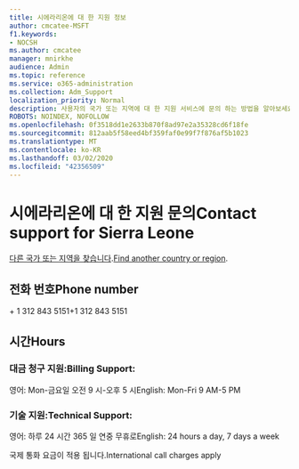 ```yaml
---
title: 시에라리온에 대 한 지원 정보
author: cmcatee-MSFT
f1.keywords:
- NOCSH
ms.author: cmcatee
manager: mnirkhe
audience: Admin
ms.topic: reference
ms.service: o365-administration
ms.collection: Adm_Support
localization_priority: Normal
description: 사용자의 국가 또는 지역에 대 한 지원 서비스에 문의 하는 방법을 알아보세요.
ROBOTS: NOINDEX, NOFOLLOW
ms.openlocfilehash: 0f3518dd1e2633b870f8ad97e2a35328cd6f18fe
ms.sourcegitcommit: 812aab5f58eed4bf359faf0e99f7f876af5b1023
ms.translationtype: MT
ms.contentlocale: ko-KR
ms.lasthandoff: 03/02/2020
ms.locfileid: "42356509"
---
```

# <a name="contact-support-for-sierra-leone"></a><span data-ttu-id="4d949-103">시에라리온에 대 한 지원 문의</span><span class="sxs-lookup"><span data-stu-id="4d949-103">Contact support for Sierra Leone</span></span>

<span data-ttu-id="4d949-104">[다른 국가 또는 지역을 찾습니다](../contact-support-for-business-products.md).</span><span class="sxs-lookup"><span data-stu-id="4d949-104">[Find another country or region](../contact-support-for-business-products.md).</span></span>

## <a name="phone-number"></a><span data-ttu-id="4d949-105">전화 번호</span><span class="sxs-lookup"><span data-stu-id="4d949-105">Phone number</span></span>
<span data-ttu-id="4d949-106">+ 1 312 843 5151</span><span class="sxs-lookup"><span data-stu-id="4d949-106">+1 312 843 5151</span></span>

## <a name="hours"></a><span data-ttu-id="4d949-107">시간</span><span class="sxs-lookup"><span data-stu-id="4d949-107">Hours</span></span>
### <a name="billing-support"></a><span data-ttu-id="4d949-108">대금 청구 지원:</span><span class="sxs-lookup"><span data-stu-id="4d949-108">Billing Support:</span></span>

<span data-ttu-id="4d949-109">영어: Mon-금요일 오전 9 시-오후 5 시</span><span class="sxs-lookup"><span data-stu-id="4d949-109">English: Mon-Fri 9 AM-5 PM</span></span>

### <a name="technical-support"></a><span data-ttu-id="4d949-110">기술 지원:</span><span class="sxs-lookup"><span data-stu-id="4d949-110">Technical Support:</span></span>

<span data-ttu-id="4d949-111">영어: 하루 24 시간 365 일 연중 무휴로</span><span class="sxs-lookup"><span data-stu-id="4d949-111">English: 24 hours a day, 7 days a week</span></span>

<span data-ttu-id="4d949-112">국제 통화 요금이 적용 됩니다.</span><span class="sxs-lookup"><span data-stu-id="4d949-112">International call charges apply</span></span>
